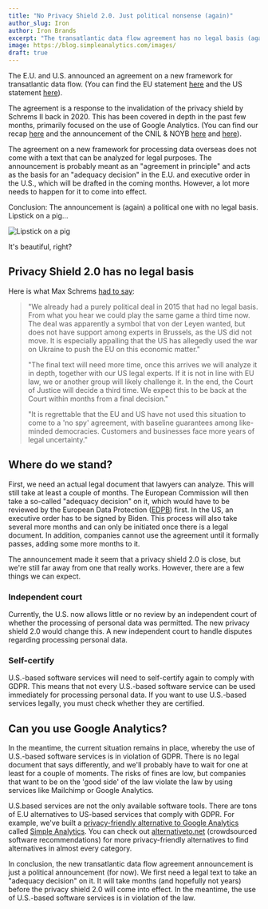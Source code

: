 ```yaml
---
title: "No Privacy Shield 2.0. Just political nonsense (again)"
author_slug: Iron
author: Iron Brands
excerpt: "The transatlantic data flow agreement has no legal basis (again). The privacy Shield 2.0 is just political nonsense."
image: https://blog.simpleanalytics.com/images/
draft: true
---
```


The E.U. and U.S. announced an agreement on a new framework for transatlantic data flow. (You can find the EU statement [here](https://ec.europa.eu/commission/presscorner/detail/en/STATEMENT_21_1443) and the US statement [here](https://www.whitehouse.gov/briefing-room/speeches-remarks/2022/03/25/remarks-by-president-biden-and-european-commission-president-ursula-von-der-leyen-in-joint-press-statement/)).

The agreement is a response to the invalidation of the privacy shield by Schrems II back in 2020. This has been covered in depth in the past few months, primarily focused on the use of Google Analytics. (You can find our recap [here](https://blog.simpleanalytics.com/will-google-analytics-be-banned-in-the-eu) and the announcement of the CNIL & NOYB [here](https://www.cnil.fr/en/use-google-analytics-and-data-transfers-united-states-cnil-orders-website-manageroperator-comply) and [here](https://noyb.eu/en/austrian-dsb-eu-us-data-transfers-google-analytics-illegal)).

The agreement on a new framework for processing data overseas does not come with a text that can be analyzed for legal purposes. The announcement is probably meant as an "agreement in principle" and acts as the basis for an "adequacy decision" in the E.U. and executive order in the U.S., which will be drafted in the coming months. However, a lot more needs to happen for it to come into effect.

Conclusion: The announcement is (again) a political one with no legal basis. Lipstick on a pig...

<img src="https://assets.simpleanalytics.com/blog/2022-new-us-eu-privacy-shield/lipstick-on-a-pig.png" alt="Lipstick on a pig" class="border" />
<p class="caption" markdown="1">
  It's beautiful, right?
</p>

## Privacy Shield 2.0 has no legal basis

Here is what Max Schrems [had to say](https://noyb.eu/en/privacy-shield-20-first-reaction-max-schrems):

> "We already had a purely political deal in 2015 that had no legal basis. From what you hear we could play the same game a third time now. The deal was apparently a symbol that von der Leyen wanted, but does not have support among experts in Brussels, as the US did not move. It is especially appalling that the US has allegedly used the war on Ukraine to push the EU on this economic matter."
> 
> "The final text will need more time, once this arrives we will analyze it in depth, together with our US legal experts. If it is not in line with EU law, we or another group will likely challenge it. In the end, the Court of Justice will decide a third time. We expect this to be back at the Court within months from a final decision."
> 
> "It is regrettable that the EU and US have not used this situation to come to a 'no spy' agreement, with baseline guarantees among like-minded democracies. Customers and businesses face more years of legal uncertainty."

## Where do we stand?

First, we need an actual legal document that lawyers can analyze. This will still take at least a couple of months. The European Commission will then take a so-called "adequacy decision" on it, which would have to be reviewed by the European Data Protection ([EDPB](https://edpb.europa.eu/edpb_en)) first. In the US, an executive order has to be signed by Biden. This process will also take several more months and can only be initiated once there is a legal document. In addition, companies cannot use the agreement until it formally passes, adding some more months to it.

The announcement made it seem that a privacy shield 2.0 is close, but we're still far away from one that really works. However, there are a few things we can expect.

### Independent court

Currently, the U.S. now allows little or no review by an independent court of whether the processing of personal data was permitted. The new privacy shield 2.0 would change this. A new independent court to handle disputes regarding processing personal data.

### Self-certify

U.S.-based software services will need to self-certify again to comply with GDPR. This means that not every U.S.-based software service can be used immediately for processing personal data. If you want to use U.S.-based services legally, you must check whether they are certified. 

## Can you use Google Analytics?

In the meantime, the current situation remains in place, whereby the use of U.S.-based software services is in violation of GDPR. There is no legal document that says differently, and we'll probably have to wait for one at least for a couple of moments. The risks of fines are low, but companies that want to be on the 'good side' of the law violate the law by using services like Mailchimp or Google Analytics.

U.S.based services are not the only available software tools. There are tons of E.U alternatives to US-based services that comply with GDPR. For example, we've built a [privacy-friendly alternative to Google Analytics](https://blog.simpleanalytics.com/why-simple-analytics-is-a-great-alternative-to-google-analytics) called [Simple Analytics](https://simpleanalytics.com/). You can check out [alternativeto.net](https://alternativeto.net/) (crowdsourced software recommendations) for more privacy-friendly alternatives to find alternatives in almost every category.

In conclusion, the new transatlantic data flow agreement announcement is just a political announcement (for now). We first need a legal text to take an "adequacy decision" on it. It will take months (and hopefully not years) before the privacy shield 2.0 will come into effect. In the meantime, the use of U.S.-based software services is in violation of the law.
